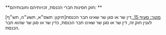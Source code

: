 **חוק חסינות חברי הכנסת, זכויותיהם וחובותיהם: **

[מקור: סעיף 15. ](https://he.wikisource.org/wiki/חוק_חסינות_חברי_הכנסת,_זכויותיהם_וחובותיהם#סעיף_15)
דין שר או סגן שר שאינו חבר הכנסת[תיקון: תשס״א, תשע״ה, תש״ף]
לענין חוק זה, דין שר או סגן שר שאינו חבר הכנסת, כדין שר או סגן שר שהוא חבר הכנסת.